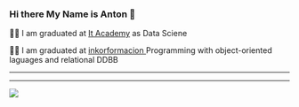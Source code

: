 ### Hi there My Name is Anton 👋

👨‍🔬 I am graduated at <a href="https://www.barcelonactiva.cat/es/itacademy" Target="_blank">It Academy<a/> as Data Sciene

👨‍🔬 I am graduated  at <a href="https://inkorformacion.com/" Target="_blank" > inkorformacion <a/> Programming with object-oriented laguages and relational DDBB

<hr><hr/>
  
 <img src="D:\CV\Grafica en html\1.png">





